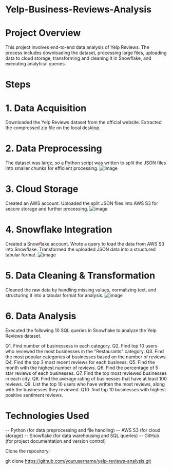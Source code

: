 # Yelp-Business-Reviews-Analysis
# Project Overview

This project involves end-to-end data analysis of Yelp Reviews. The process includes downloading the dataset, processing large files, uploading data to cloud storage, transforming and cleaning it in Snowflake, and executing analytical queries.

# Steps

# 1. Data Acquisition
Downloaded the Yelp Reviews dataset from the official website.
Extracted the compressed zip file on the local desktop.

# 2. Data Preprocessing
The dataset was large, so a Python script was written to split the JSON files into smaller chunks for efficient processing.
![image](https://github.com/user-attachments/assets/d45150ab-34f9-4f9f-a152-6a0b5efd025a)

# 3. Cloud Storage
Created an AWS account.
Uploaded the split JSON files into AWS S3 for secure storage and further processing.
![image](https://github.com/user-attachments/assets/914049eb-5cd2-46d2-81d4-b9bf50eadd65)

# 4. Snowflake Integration
Created a Snowflake account.
Wrote a query to load the data from AWS S3 into Snowflake.
Transformed the uploaded JSON data into a structured tabular format.
![image](https://github.com/user-attachments/assets/1a45a6ab-2172-40ab-a51f-a32d3ab113f6)

# 5. Data Cleaning & Transformation
Cleaned the raw data by handling missing values, normalizing text, and structuring it into a tabular format for analysis.
![image](https://github.com/user-attachments/assets/dd360a3b-96e7-467e-bcff-c8c792ae6201)

# 6. Data Analysis
Executed the following 10 SQL queries in Snowflake to analyze the Yelp Reviews dataset.

Q1. Find number of businessess in each category.
Q2. Find top 10 users who reviewed the most businesses in the "Restaurants" category. 
Q3. Find the most popular categories of businesses based on the number of reviews. 
Q4. Find the top 3 most recent reviews for each business. 
Q5. Find the month with the highest number of reviews. 
Q6. Find the percentage of 5 star reviews of each businesses. 
Q7. Find the top most reviewed businesses in each city. 
Q8. Find the average rating of businesses that have at least 100 reviews. 
Q9. List the top 10 users who have written the most reviews, along with the businesses they reviewed.
Q10. find top 10 businesses with highest positive sentiment reviews. 

# Technologies Used

-- Python (for data preprocessing and file handling)
-- AWS S3 (for cloud storage)
-- Snowflake (for data warehousing and SQL queries)
-- GitHub (for project documentation and version control)

Clone the repository:

git clone https://github.com/yourusername/yelp-reviews-analysis.git

